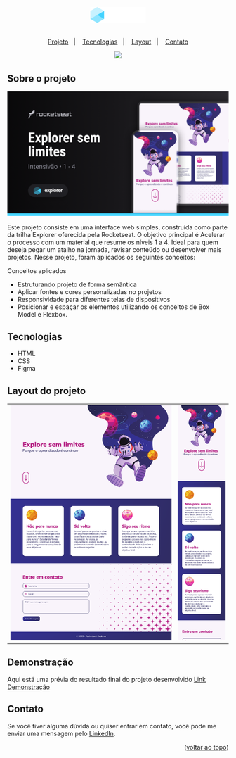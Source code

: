<a name="readme-top"></a>

<div align="center">
  <img src=".github/logo.png" width="25%">

  <br>
  <br>

  <p>
    <a href="#-projeto">Projeto</a>&nbsp;&nbsp;&nbsp;|&nbsp;&nbsp;&nbsp;
    <a href="#-tecnologias">Tecnologias</a>&nbsp;&nbsp;&nbsp;|&nbsp;&nbsp;&nbsp;
    <a href="#-layout">Layout</a>&nbsp;&nbsp;&nbsp;|&nbsp;&nbsp;&nbsp;
    <a href="#-contato">Contato</a>
  </p>
  
  <a href="#-license">
    <img src="https://img.shields.io/static/v1?label=license&message=MIT&color=348BA7&labelColor=000000">
  </a>
</div>

## Sobre o projeto
![preview](.github/preview.png)

Este projeto consiste em uma interface web simples, construída como parte da trilha Explorer oferecida pela Rocketseat.
O objetivo principal é Acelerar o processo com um material que resume os níveis 1 a 4. Ideal para quem deseja pegar um atalho na jornada, revisar conteúdo ou desenvolver mais projetos. Nesse projeto, 
foram aplicados os seguintes conceitos:


Conceitos aplicados
* Estruturando projeto de forma semântica
* Aplicar fontes e cores personalizadas no projetos
* Responsividade para diferentes telas de dispositivos
* Posicionar e espaçar os elementos utilizando os conceitos de Box Model e Flexbox.


## Tecnologias
- HTML
- CSS
- Figma


## Layout do projeto
<table>
  <tr>
    <td><img src=".github/desktop.png"></td>
    <td><img src=".github/mobile.png"></td>
  </tr>   
</table>


## Demonstração
Aqui está uma prévia do resultado final do projeto desenvolvido
[Link Demonstração](https://joao-sillva.github.io/explorer-sem-limites/)


## Contato
Se você tiver alguma dúvida ou quiser entrar em contato, você pode me enviar uma mensagem pelo
[LinkedIn](https://www.linkedin.com/in/joao-sillva/).

<p align="right">(<a href="#readme-top">voltar ao topo</a>)</p>